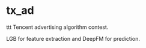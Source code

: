 # tx_ad
ttt
Tencent advertising algorithm contest.

LGB for feature extraction and DeepFM for prediction.
